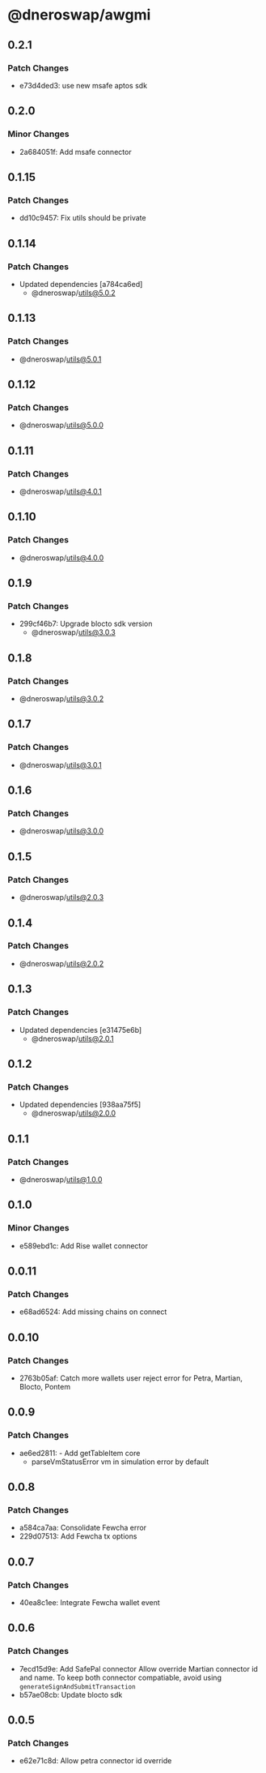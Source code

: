 # @dneroswap/awgmi

## 0.2.1

### Patch Changes

- e73d4ded3: use new msafe aptos sdk

## 0.2.0

### Minor Changes

- 2a684051f: Add msafe connector

## 0.1.15

### Patch Changes

- dd10c9457: Fix utils should be private

## 0.1.14

### Patch Changes

- Updated dependencies [a784ca6ed]
  - @dneroswap/utils@5.0.2

## 0.1.13

### Patch Changes

- @dneroswap/utils@5.0.1

## 0.1.12

### Patch Changes

- @dneroswap/utils@5.0.0

## 0.1.11

### Patch Changes

- @dneroswap/utils@4.0.1

## 0.1.10

### Patch Changes

- @dneroswap/utils@4.0.0

## 0.1.9

### Patch Changes

- 299cf46b7: Upgrade blocto sdk version
  - @dneroswap/utils@3.0.3

## 0.1.8

### Patch Changes

- @dneroswap/utils@3.0.2

## 0.1.7

### Patch Changes

- @dneroswap/utils@3.0.1

## 0.1.6

### Patch Changes

- @dneroswap/utils@3.0.0

## 0.1.5

### Patch Changes

- @dneroswap/utils@2.0.3

## 0.1.4

### Patch Changes

- @dneroswap/utils@2.0.2

## 0.1.3

### Patch Changes

- Updated dependencies [e31475e6b]
  - @dneroswap/utils@2.0.1

## 0.1.2

### Patch Changes

- Updated dependencies [938aa75f5]
  - @dneroswap/utils@2.0.0

## 0.1.1

### Patch Changes

- @dneroswap/utils@1.0.0

## 0.1.0

### Minor Changes

- e589ebd1c: Add Rise wallet connector

## 0.0.11

### Patch Changes

- e68ad6524: Add missing chains on connect

## 0.0.10

### Patch Changes

- 2763b05af: Catch more wallets user reject error for Petra, Martian, Blocto, Pontem

## 0.0.9

### Patch Changes

- ae6ed2811: - Add getTableItem core
  - parseVmStatusError vm in simulation error by default

## 0.0.8

### Patch Changes

- a584ca7aa: Consolidate Fewcha error
- 229d07513: Add Fewcha tx options

## 0.0.7

### Patch Changes

- 40ea8c1ee: Integrate Fewcha wallet event

## 0.0.6

### Patch Changes

- 7ecd15d9e: Add SafePal connector
  Allow override Martian connector id and name. To keep both connector compatiable, avoid using `generateSignAndSubmitTransaction`
- b57ae08cb: Update blocto sdk

## 0.0.5

### Patch Changes

- e62e71c8d: Allow petra connector id override
